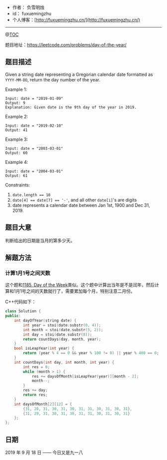 
- 作者：    负雪明烛
- id：      fuxuemingzhu
- 个人博客：[http://fuxuemingzhu.cn/](http://fuxuemingzhu.cn/)

---

@[TOC](目录)


题目地址：https://leetcode.com/problems/day-of-the-year/

## 题目描述

Given a string date representing a Gregorian calendar date formatted as `YYYY-MM-DD`, return the day number of the year.

Example 1:

    Input: date = "2019-01-09"
    Output: 9
    Explanation: Given date is the 9th day of the year in 2019.

Example 2:

    Input: date = "2019-02-10"
    Output: 41

Example 3:

    Input: date = "2003-03-01"
    Output: 60

Example 4:
    
    Input: date = "2004-03-01"
    Output: 61
 
Constraints:

1. `date.length == 10`
1. `date[4] == date[7] == '-'`, and all other `date[i]`'s are digits
1. date represents a calendar date between Jan 1st, 1900 and Dec 31, 2019.

## 题目大意

判断给出的日期是当月的第多少天。

## 解题方法

### 计算1月1号之间天数

这个题和[1185. Day of the Week][1]类似。这个题中计算出当年是不是闰年，然后计算和1月1号之间的天数就行了，需要累加每个月，特别注意二月份。

C++代码如下：

```cpp
class Solution {
public:
    int dayOfYear(string date) {
        int year = stoi(date.substr(0, 4));
        int month = stoi(date.substr(5, 2));
        int day = stoi(date.substr(8));
        return countDays(day, month, year);
    }
    bool isLeapYear(int year) {
        return (year % 4 == 0 && year % 100 != 0) || year % 400 == 0;
    }
    int countDays(int day, int month, int year) {
        int res = 0;
        while (month > 1) {
            res += daysOfMonth[isLeapYear(year)][month - 2];
            month--;
        }
        res += day;
        return res;
    }
    int daysOfMonth[2][12] = {
        {31, 28, 31, 30, 31, 30, 31, 31, 30, 31, 30, 31},
        {31, 29, 31, 30, 31, 30, 31, 31, 30, 31, 30, 31}
    };
};
```

## 日期

2019 年 9 月 18 日 —— 今日又是九一八


  [1]: https://blog.csdn.net/fuxuemingzhu/article/details/100977773
